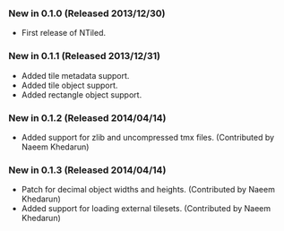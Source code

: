 ### New in 0.1.0 (Released 2013/12/30)
* First release of NTiled.

### New in 0.1.1 (Released 2013/12/31)
* Added tile metadata support.
* Added tile object support.
* Added rectangle object support.

### New in 0.1.2 (Released 2014/04/14)
* Added support for zlib and uncompressed tmx files. (Contributed by Naeem Khedarun)

### New in 0.1.3 (Released 2014/04/14)
* Patch for decimal object widths and heights. (Contributed by Naeem Khedarun)
* Added support for loading external tilesets. (Contributed by Naeem Khedarun)